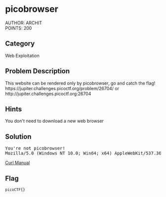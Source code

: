 <h1>picobrowser</h1>
AUTHOR: ARCHIT<br>
POINTS: 200

<h2>Category</h2>
Web Exploitation

<h2>Problem Description</h2>
This website can be rendered only by picobrowser, go and catch the flag!<br>
https://jupiter.challenges.picoctf.org/problem/26704/ or http://jupiter.challenges.picoctf.org:26704

<h2>Hints</h2>
You don't need to download a new web browser

<h2>Solution</h2>
<pre>You're not picobrowser!<br>Mozilla/5.0 (Windows NT 10.0; Win64; x64) AppleWebKit/537.36 (KHTML, like Gecko) Chrome/107.0.0.0 Safari/537.36</pre>
<a href="https://www.scribd.com/document/90229628/Curl-Manual">Curl Manual</a> 

<h2>Flag</h2>
<code>picoCTF{}</code>
